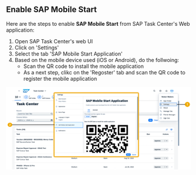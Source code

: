 ## Enable SAP Mobile Start

Here are the steps to enable **SAP Mobile Start** from SAP Task Center's Web application:

1. Open SAP Task Center's web UI
2. Click on 'Settings'
3. Select the tab 'SAP Mobile Start Application'
4. Based on the mobile device used (iOS or Android), do the follwoing:
    * Scan the QR code to install the mobile application
    * As a next step, clikc on the 
    'Regoster' tab and scan the QR code to register the mobile application

![How to enable SAP Mobile Start](images/enable_mobile_start.png)


